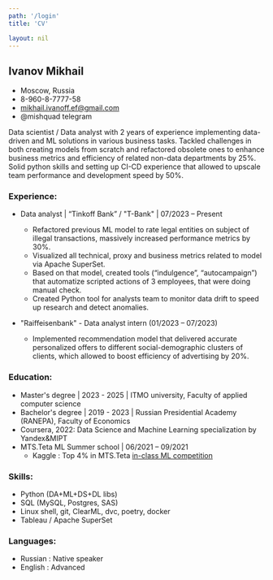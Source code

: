 ```yaml
---
path: '/login'
title: 'CV'

layout: nil
---
```

## Ivanov Mikhail


* Moscow, Russia 
* 8-960-8-7777-58 
* mikhail.ivanoff.ef@gmail.com
* @mishquad telegram

Data scientist / Data analyst with 2 years of experience implementing data-driven and ML solutions in various business tasks. Tackled challenges in both creating models from scratch and refactored obsolete ones to enhance business metrics and efficiency of related non-data departments by 25%. Solid python skills and setting up CI-CD experience that allowed to upscale team performance and development speed by 50%.


### Experience:
* Data analyst | “Tinkoff Bank” / "T-Bank" | 07/2023 – Present
  - Refactored previous ML model to rate legal entities on subject of illegal transactions, massively increased performance metrics by 30%.
  - Visualized all technical, proxy and business metrics related to model via Apache SuperSet.
  - Based on that model, created tools (“indulgence”, “autocampaign”) that automatize scripted actions of 3 employees, that were doing manual check.
  - Created Python tool for analysts team to monitor data drift to speed up research and detect anomalies.
    
* "Raiffeisenbank" - Data analyst intern (01/2023 – 07/2023)
  - Implemented recommendation model that delivered accurate personalized offers to different social-demographic clusters of clients, which allowed to boost efficiency of advertising by 20%.
    
### Education:
* Master's degree | 2023 - 2025 | ITMO university, Faculty of applied computer science
* Bachelor's degree | 2019 - 2023 | Russian Presidential Academy (RANEPA), Faculty of Economics 
* Coursera, 2022: Data Science and Machine Learning specialization by Yandex&MIPT
* MTS.Teta ML Summer school | 06/2021 – 09/2021
  - Kaggle : Top 4% in MTS.Teta [in-class ML competition](https://www.kaggle.com/c/mts-ml-summer-school/leaderboard)

### Skills:
* Python (DA+ML+DS+DL libs)
* SQL (MySQL, Postgres, SAS)
* Linux shell, git, ClearML, dvc, poetry, docker
* Tableau / Apache SuperSet

### Languages:
* Russian : Native speaker
* English : Advanced

